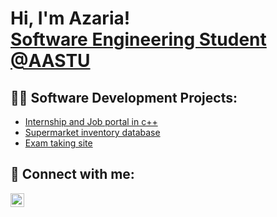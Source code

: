 <h1>Hi, I'm Azaria! <br/><a href="https://github.com/joshmadakor1">Software Engineering Student @AASTU</a>

<h2>👨‍💻 Software Development Projects:</h2>

  - [Internship and Job portal in c++](https://github.com/AzariaSW/Internship-job-portal)
  - [Supermarket inventory database](https://github.com/AzariaSW/Supermarket-inventory-system)
  - [Exam taking site](https://github.com/bamlak4/ip-project)
<h2> 🤳 Connect with me:</h2>

[<img align="left" alt="JoshMadakor | LinkedIn" width="22px" src="https://cdn.jsdelivr.net/npm/simple-icons@v3/icons/linkedin.svg" />][linkedin]

[linkedin]: https://www.linkedin.com/in/azaria-abenet-795875377

<!--
**joshmadakor1/joshmadakor1** is a ✨ _special_ ✨ repository because its `README.md` (this file) appears on your GitHub profile.

Here are some ideas to get you started:

- 🔭 I’m currently working on ...
- 🌱 I’m currently learning ...
- 👯 I’m looking to collaborate on ...
- 🤔 I’m looking for help with ...
- 💬 Ask me about ...
- 📫 How to reach me: ...
- 😄 Pronouns: ...
- ⚡ Fun fact: ...
-->

